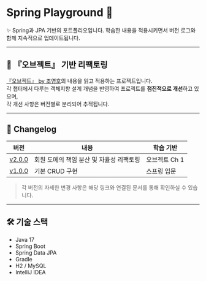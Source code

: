 # Spring Playground 🧪

✨ Spring과 JPA 기반의 포트폴리오입니다. 학습한 내용을 적용시키면서 버전 로그와 함께 지속적으로 업데이트됩니다.

---

## 📘 『오브젝트』 기반 리팩토링

[『오브젝트』 by 조영호](https://product.kyobobook.co.kr/detail/S000001766367)의 내용을 읽고 적용하는 프로젝트입니다.  
각 챕터에서 다루는 객체지향 설계 개념을 반영하여 프로젝트를 **점진적으로 개선**하고 있으며,  
각 개선 사항은 버전별로 분리되어 추적됩니다.

---

## 🧾 Changelog

| 버전                               | 내용                      | 학습 기반     |
|----------------------------------|-------------------------|-----------|
| [v2.0.0](./changelogs/v2.0.0.md) | 회원 도메의 책임 분산 및 자율성 리팩토링 | 오브젝트 Ch 1 |
| [v1.0.0](./changelogs/v1.0.0.md) | 기본 CRUD 구현              | 스프링 입문    |

> 각 버전의 자세한 변경 사항은 해당 링크와 연결된 문서를 통해 확인하실 수 있습니다.


---

## 🛠 기술 스택

- Java 17
- Spring Boot
- Spring Data JPA
- Gradle
- H2 / MySQL
- IntelliJ IDEA
